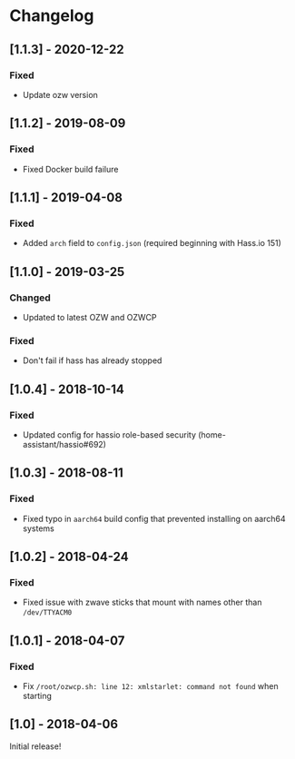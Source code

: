 # Changelog

## [1.1.3] - 2020-12-22
### Fixed
* Update ozw version

## [1.1.2] - 2019-08-09
### Fixed
* Fixed Docker build failure

## [1.1.1] - 2019-04-08
### Fixed
* Added `arch` field to `config.json` (required beginning with Hass.io 151)

## [1.1.0] - 2019-03-25
### Changed
* Updated to latest OZW and OZWCP
### Fixed
* Don't fail if hass has already stopped

## [1.0.4] - 2018-10-14
### Fixed
* Updated config for hassio role-based security	(home-assistant/hassio#692)

## [1.0.3] - 2018-08-11
### Fixed
* Fixed typo in `aarch64` build config that prevented installing on aarch64 systems

## [1.0.2] - 2018-04-24
### Fixed
* Fixed issue with zwave sticks that mount with names other than `/dev/TTYACM0`

## [1.0.1] - 2018-04-07
### Fixed
* Fix `/root/ozwcp.sh: line 12: xmlstarlet: command not found` when starting

## [1.0] - 2018-04-06
Initial release!
